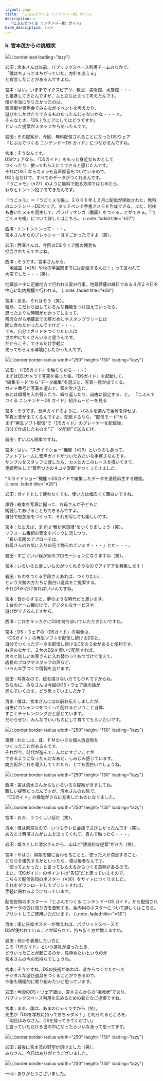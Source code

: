 ```yaml
---
layout: page
title: 『じぶんでつくる ニンテンドーDS ガイド』
description: >
  『じぶんでつくる ニンテンドーDS ガイド』
hide_description: ture
---
```


### 5. 宮本茂からの挑戦状

![](/interviews/jp/nds/XXXX/vol1/img/mainvisual5.jpg){:.border.lead loading="lazy"}

岩田
: 宮本さんは以前、パブリックスペース利用チームのなかで、<br>「僕はちょっとまちがっていた。方針を変える」<br>と宣言したことがあるんですよね。

宮本
: はい。いままでイクスピアリ、教室、美術館、水族館・・・<br>と推進してきたんですが、ふと立ち止まって考えたんです。<br>僕が本当にやりたかったのは、<br>商店街や青年会でみんながイベントを考えたり、<br>遊びをしかけたりできるものだったんじゃないかな・・・と。<br>そんなとき、「DSｉウェアにしてはどうですか」<br>といった提案がスタッフからあったんです。

岩田
: その提案が、今回、無料配信されることになったDSiウェア<br>『じぶんでつくる ニンテンドーDS ガイド』につながるんですね。

宮本
: そうなんです。<br>DSiウェアなら、『DSガイド』をもっと身近なものとして<br>つくったり、使ってもらえたりできると感じたんです。<br>それにDSｉならカメラも音声録音もついているので、<br>DS１台だけで、すべてのデータがつくれるんです。<br>『うごメモ』（※27）のように無料で配る方向ではじめたら、<br>わりとトントン拍子でできたんです。

『うごメモ』＝『うごくメモ帳』。２００８年１２月に配信が開始された、無料のニンテンドーDSiウェア。タッチペンで手書きメモを作成できる。また、何枚も書いたメモを再生して、パラパラマンガ（動画）をつくることができる。『うごくメモ帳』について詳しくはこちら。
{:.note .faded title="※27"}

西澤
: トントントンって・・・。<br>宮本さんからのプレッシャーはすごかったですよ（笑）。

岩田
: 西澤さんは、今回のDSiウェア版の開発も<br>担当されたんですよね。

西澤
: そうです。宮本さんから、<br>「地蔵盆（※28）や秋の学園祭までには配信するんだ！」って言われて<br>大変でした・・・（笑）。

地蔵盆＝主に近畿地方で行われる夏の行事。地蔵菩薩の縁日である８月２４日を中心に町内規模で行われる。
{:.note .faded title="※28"}

宮本
: ああ、それはそう（笑）。<br>結局、こだわり出していろんな機能をつけ加えていったら、<br>思ったよりも時間がかかってしまって、<br>残念ながら地蔵盆での肝だめしやスタンプラリーには<br>間に合わなかったんですけど・・・。<br>でも、自分でガイドをつくりたい人は<br>世の中にたくさんいると思うんです。<br>だからこそ、できるだけ手軽に<br>使ってもらえる環境にしたかったんです。

![](/interviews/jp/nds/XXXX/vol1/img/photo12.jpg){:.border.border-radius width="250" height="150" loading="lazy"}

岩田
: （『DSガイド』を触りながら・・・）<br>まずはDSiカメラで写真を撮った後、『DSガイド』を起動して、<br>“編集モード”から“データ編集”を選ぶと、写真一覧が出てくる。<br>ガイド番号と写真を選んで、音を吹き込む。<br>あとは順番を入れ替えたり、繰り返したり、自由に設定する、と。
『じぶんでつくる ニンテンドーDS ガイド』紹介ムービーを見る

宮本
: そうです。音声ガイドのように、パネルを選んで番号を押せば、<br>写真と音が出てくるんですよ。配信するなら、“配信モード”から<br>まず“再生ソフト配信”で『DSガイド』のプレーヤーを配信後、<br>自分で作成したものを“データ配信”で送るだけ。

岩田
: ずいぶん簡単ですね。

宮本
: はい。“スライドショー”機能（※29）というのもあって、<br>フォトフレームに音声ガイドがついたみたいな手軽さなんです。<br>サンプルをスタッフに渡したら、カメとカニのレースを描いてきて、<br>連続再生して“音声つきの４コマ漫画”をつくってきました。

“スライドショー”機能＝DSガイドで編集したデータを連続再生する機能。
{:.note .faded title="※29"}

岩田
: ガイドとして使わなくても、使い方は幅広くて面白いですね。

澤野
: 絵本を写真に撮って、お母さんが子どもに<br>朗読してあげることもできるんですよ。<br>自分で紙芝居をつくって、それを写しても楽しいです。

宮本
: たとえば、まずは“我が家自慢”をつくりましょう（笑）。<br>リフォーム番組の音楽をバックに流しつつ、<br>「長い玄関のアプローチは、<br>お母さんのお気に入りの花で飾られています・・・」とか・・・。

岩田
: すごくいい我が家のプロモーションになりますね（笑）。

宮本
: いろいろと楽しいものがつくれそうなのでアイデアを募集します！

岩田
: ものをつくる手段さえあれば、つくりたい、<br>という大勢の方たちに面白い道具をご提案する。<br>それがDSiだけあればいいんですね。

宮本
: 昔からすると、夢のような時代だと思います。<br>１台のゲーム機だけで、デジタルなサービスや<br>遊びができるんですから。

西澤
: これをキッカケにDSを持ち歩いていただきたいですね。

宮本
: DSｉウェアの『DSガイド』の場合は、<br>『DSガイド』の再生ソフトを配信し続けるDSiと、<br>自分でつくったデータを配信し続けるDSiの２台があると便利です。<br>お店のなかで、２台のDSiを置いて配信すれば、<br>次々と新しいお客さんに入れ替わってもつづけて使えて、<br>店長のブログやスタッフの声など、<br>いろんな手づくり情報を流せます。

岩田
: 写真なので、絵を描けない方でもＯＫですからね。<br>ちなみに、みなさんは今回のDSｉウェア版の話が<br>進んでいくのを、どう思っていましたか？ 

清水
: 僕は、宮本さんには以前お伝えしましたが、<br>自由にコンテンツをつくって配れるということ自体、<br>すごくチャレンジングだと感じています。<br>だからぜひ、みんなでいいものにして育ててもらいたいです。

![](/interviews/jp/nds/XXXX/vol1/img/photo13.jpg){:.border.border-radius width="250" height="150" loading="lazy"}

澤野
: わたしは、昔、ＦＭの小さな個人放送局を<br>つくったことがあるんです。<br>それが今、時代が進んでこんなにすごいことが<br>できるようになったんだなあと、しみじみ感じています。<br>商店街がこれを導入してくれたら、とても面白いでしょうね。

![](/interviews/jp/nds/XXXX/vol1/img/photo14.jpg){:.border.border-radius width="250" height="150" loading="lazy"}

西澤
: 実は清水さんからもいろいろな提案がきましてね。<br>難しい提案だったんですが、清水さんのお陰で、<br>『DSガイド』の機能がさらに充実したものになりました。

![](/interviews/jp/nds/XXXX/vol1/img/photo15.jpg){:.border.border-radius width="250" height="150" loading="lazy"}

宮本
: おお、うつくしい話だ（笑）。

清水
: 僕は東京なので、いつもテレビ会議でさびしかったんです（笑）。<br>あるとき西澤さんがロムを送ってくれて、喜んで触ったら・・・。

岩田
: 嬉々とした清水さんから、山ほど“建設的な提案”がきた（笑）。

宮本
: やはり、納期を間に合わせることと、使った人が満足すること、<br>どちらを優先するかといったら、僕は後者なんです。<br>「使ってよかった」と言ってもらえるからつくる意味があるので。<br>また、『DSガイド』のポイントは“告知”だと思っていますので、<br>こちらで配信告知のポスター（※30）をサイトにつくりました。<br>それをダウンロードしてプリントすれば、<br>手軽に貼れるようになっています。

配信告知のポスター＝『じぶんでつくる ニンテンドーDS ガイド』から配信されるデータの受け取り方を告知する、案内用のポスターについて詳しくはこちら。プリントしてご使用いただけます。
{:.note .faded title="※30"}

清水
: 街に告知ポスターが増えれば、パブリックスペースで<br>DSが使われていることが知られて、持ち歩く方が増えますね。

岩田
: 何かを表現したい方に<br>この『DSガイド』という道具が渡ったとき、<br>どういったことが起こるのか、見極めたいというのが<br>宮本さんの今の気持ちでしょうね。

宮本
: そうですね。DSの技術があれば、昔からつくりたかった<br>デジタルな遊び道具をつくることができるので、<br>今後も積極的に取り組みたいと思っています。

岩田
: 今回のDSｉウェア版は、宮本さんからの“挑戦状”であり、<br>パブリックスペース利用を広めるための新たなご提案ですね。

宮本
: まあ、僕は、あまのじゃくですから（笑）。<br>先生が「DSを学校に持ってきちゃダメ！」と叱られるところを、<br>「明日はみなさん、DSを持ってきてください」<br>と言っていただける世の中になったらいいなあって思ってます。

![](/interviews/jp/nds/XXXX/vol1/img/photo16.jpg){:.border.border-radius width="250" height="150" loading="lazy"}

岩田
: 最後に宮本茂の野望が訊けました（笑）。<br>みなさん、今日はありがとうございました。

![](/interviews/jp/nds/XXXX/vol1/img/photo17.jpg){:.border.border-radius width="250" height="150" loading="lazy"}

一同
: ありがとうございました。

